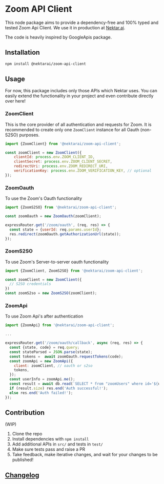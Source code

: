 # Zoom API Client

This node package aims to provide a dependency-free and 100% typed and tested Zoom Api Client. We use it in production at [Nektar.ai](http://nektar.ai).

The code is heavily inspired by GoogleApis package.

## Installation

```sh
npm install @nektarai/zoom-api-client
```

## Usage

For now, this package includes only those APIs which Nektar uses. You can easily extend the functionality in your project and even contribute directly over here!

### ZoomClient

This is the core provider of all authentication and requests for Zoom.
It is recommended to create only one `ZoomClient` instance for all Oauth (non-S2SO) purposes.

```js
import {ZoomClient} from '@nektarai/zoom-api-client';

const zoomClient = new ZoomClient({
    clientId: process.env.ZOOM_CLIENT_ID,
    clientSecret: process.env.ZOOM_CLIENT_SECRET,
    redirectUri: process.env.ZOOM_REDIRECT_URI,
    verificationKey: process.env.ZOOM_VERIFICATION_KEY, // optional
});
```

### ZoomOauth

To use the Zoom's Oauth functionality

```js
import {ZoomS2SO} from '@nektarai/zoom-api-client';

const zoomOauth = new ZoomOauth(zoomClient);

expressRouter.get('/zoom/oauth', (req, res) => {
  const state = {userId: req.params.userId};
  res.redirect(zoomOauth.getAuthorizationUrl(state));
});
```

### ZoomS2SO

To use Zoom's Server-to-server oauth functionality

```js
import {ZoomClient, ZoomS2SO} from '@nektarai/zoom-api-client';

const zoomClient = new ZoomClient({
  // S2SO credentials
})
const zoomS2so = new ZoomS2SO(zoomClient);
```

### ZoomApi

To use Zoom Api's after authentication

```js
import {ZoomApi} from '@nektarai/zoom-api-client';

...

expressRouter.get('/zoom/oauth/callback', async (req, res) => {
  const {state, code} = req.query;
  const stateParsed = JSON.parse(state);
  const tokens =  await zoomOauth.requestTokens(code);
  const zoomApi = new ZoomApi({
    client: zoomClient, // oauth or s2so
    tokens,
  });
  const userInfo = zoomApi.me();
  const result = await db.read(`SELECT * from "zoomUsers" where id='${userInfo.id}'`);
  if (result.size) res.end('Auth successful!');
  else res.end('Auth failed!');
});
```

## Contribution

(WIP)

1. Clone the repo
1. Install dependencies with `npm install`
1. Add additional APIs in `src/` and tests in `test/`
1. Make sure tests pass and raise a PR
1. Take feedback, make iterative changes, and wait for your changes to be published!

## [Changelog](./CHANGELOG.md)
